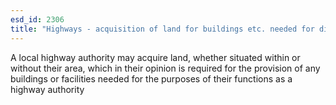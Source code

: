 ```yaml
---
esd_id: 2306
title: "Highways - acquisition of land for buildings etc. needed for discharge of functions of highway authority"
---
```


A local highway authority may acquire land, whether situated within or without their area, which in their opinion is required for the provision of any buildings or facilities needed for the purposes of their functions as a highway authority

